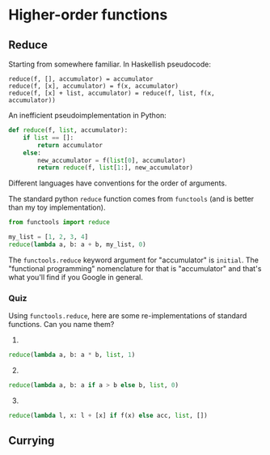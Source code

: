 # Higher-order functions

## Reduce

Starting from somewhere familiar.
In Haskellish pseudocode:

```
reduce(f, [], accumulator) = accumulator
reduce(f, [x], accumulator) = f(x, accumulator)
reduce(f, [x] + list, accumulator) = reduce(f, list, f(x, accumulator))
```

An inefficient pseudoimplementation in Python:

```python
def reduce(f, list, accumulator):
    if list == []:
        return accumulator
    else:
        new_accumulator = f(list[0], accumulator)
        return reduce(f, list[1:], new_accumulator)
```

Different languages have conventions for the order of arguments.

The standard python `reduce` function comes from `functools` (and is better than my toy implementation).

```python
from functools import reduce

my_list = [1, 2, 3, 4]
reduce(lambda a, b: a + b, my_list, 0)
```

The `functools.reduce` keyword argument for "accumulator" is `initial`.
The "functional programming" nomenclature for that is "accumulator" and that's what you'll find if you Google in general.

### Quiz

Using `functools.reduce`, here are some re-implementations of standard functions.
Can you name them?

1.

```python
reduce(lambda a, b: a * b, list, 1)
```

2.

```python
reduce(lambda a, b: a if a > b else b, list, 0)
```

3.

```python
reduce(lambda l, x: l + [x] if f(x) else acc, list, [])
```

## Currying
